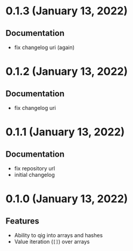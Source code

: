 # 0.1.3 (January 13, 2022)

## Documentation

- fix changelog uri (again)

# 0.1.2 (January 13, 2022)

## Documentation

- fix changelog uri

# 0.1.1 (January 13, 2022)

## Documentation

- fix repository url
- initial changelog

# 0.1.0 (January 13, 2022)

## Features

- Ability to qig into arrays and hashes
- Value iteration (`[]`) over arrays